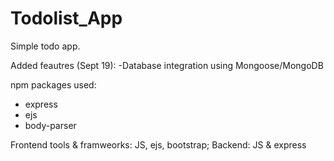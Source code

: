 # Todolist_App
Simple todo app.

Added feautres (Sept 19):
-Database integration using Mongoose/MongoDB

npm packages used:
- express
- ejs
- body-parser

Frontend tools & framweorks: JS, ejs, bootstrap;
Backend: JS & express
